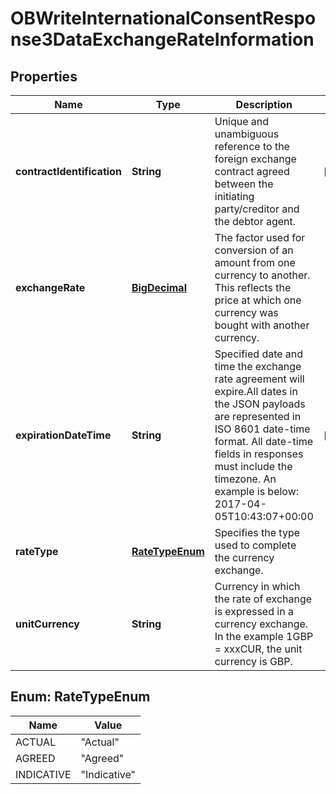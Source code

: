 
# OBWriteInternationalConsentResponse3DataExchangeRateInformation

## Properties
Name | Type | Description | Notes
------------ | ------------- | ------------- | -------------
**contractIdentification** | **String** | Unique and unambiguous reference to the foreign exchange contract agreed between the initiating party/creditor and the debtor agent. |  [optional]
**exchangeRate** | [**BigDecimal**](BigDecimal.md) | The factor used for conversion of an amount from one currency to another. This reflects the price at which one currency was bought with another currency. | 
**expirationDateTime** | **String** | Specified date and time the exchange rate agreement will expire.All dates in the JSON payloads are represented in ISO 8601 date-time format.  All date-time fields in responses must include the timezone. An example is below: 2017-04-05T10:43:07+00:00 |  [optional]
**rateType** | [**RateTypeEnum**](#RateTypeEnum) | Specifies the type used to complete the currency exchange. | 
**unitCurrency** | **String** | Currency in which the rate of exchange is expressed in a currency exchange. In the example 1GBP &#x3D; xxxCUR, the unit currency is GBP. | 


<a name="RateTypeEnum"></a>
## Enum: RateTypeEnum
Name | Value
---- | -----
ACTUAL | &quot;Actual&quot;
AGREED | &quot;Agreed&quot;
INDICATIVE | &quot;Indicative&quot;



